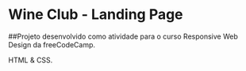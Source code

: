 # Wine Club - Landing Page

##Projeto desenvolvido como atividade para o curso Responsive Web Design da freeCodeCamp.

HTML & CSS.
